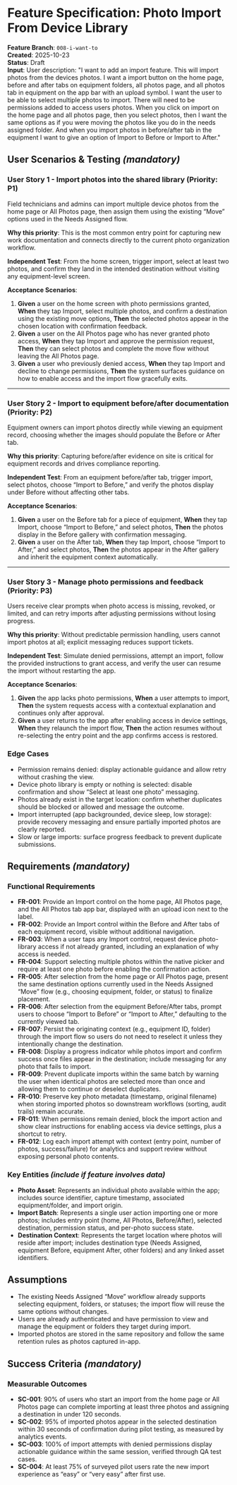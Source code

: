 # Feature Specification: Photo Import From Device Library

**Feature Branch**: `008-i-want-to`  
**Created**: 2025-10-23  
**Status**: Draft  
**Input**: User description: "I want to add an import feature. This will import photos from the devices photos. I want a import button on the home page, before and after tabs on equipment folders, all photos page, and all photos tab in equipment on the app bar with an upload symbol. I want the user to be able to select multiple photos to import. There will need to be permissions added to access users photos. When you click on import on the home page and all photos page, then you select photos, then I want the same options as if you were moving the photos like you do in the needs assigned folder. And when you import photos in before/after tab in the equipment I want to give an option of Import to Before or Import to After."

## User Scenarios & Testing *(mandatory)*

### User Story 1 - Import photos into the shared library (Priority: P1)

Field technicians and admins can import multiple device photos from the home page or All Photos page, then assign them using the existing “Move” options used in the Needs Assigned flow.

**Why this priority**: This is the most common entry point for capturing new work documentation and connects directly to the current photo organization workflow.

**Independent Test**: From the home screen, trigger import, select at least two photos, and confirm they land in the intended destination without visiting any equipment-level screen.

**Acceptance Scenarios**:

1. **Given** a user on the home screen with photo permissions granted, **When** they tap Import, select multiple photos, and confirm a destination using the existing move options, **Then** the selected photos appear in the chosen location with confirmation feedback.
2. **Given** a user on the All Photos page who has never granted photo access, **When** they tap Import and approve the permission request, **Then** they can select photos and complete the move flow without leaving the All Photos page.
3. **Given** a user who previously denied access, **When** they tap Import and decline to change permissions, **Then** the system surfaces guidance on how to enable access and the import flow gracefully exits.

---

### User Story 2 - Import to equipment before/after documentation (Priority: P2)

Equipment owners can import photos directly while viewing an equipment record, choosing whether the images should populate the Before or After tab.

**Why this priority**: Capturing before/after evidence on site is critical for equipment records and drives compliance reporting.

**Independent Test**: From an equipment before/after tab, trigger import, select photos, choose “Import to Before,” and verify the photos display under Before without affecting other tabs.

**Acceptance Scenarios**:

1. **Given** a user on the Before tab for a piece of equipment, **When** they tap Import, choose “Import to Before,” and select photos, **Then** the photos display in the Before gallery with confirmation messaging.
2. **Given** a user on the After tab, **When** they tap Import, choose “Import to After,” and select photos, **Then** the photos appear in the After gallery and inherit the equipment context automatically.

---

### User Story 3 - Manage photo permissions and feedback (Priority: P3)

Users receive clear prompts when photo access is missing, revoked, or limited, and can retry imports after adjusting permissions without losing progress.

**Why this priority**: Without predictable permission handling, users cannot import photos at all; explicit messaging reduces support tickets.

**Independent Test**: Simulate denied permissions, attempt an import, follow the provided instructions to grant access, and verify the user can resume the import without restarting the app.

**Acceptance Scenarios**:

1. **Given** the app lacks photo permissions, **When** a user attempts to import, **Then** the system requests access with a contextual explanation and continues only after approval.
2. **Given** a user returns to the app after enabling access in device settings, **When** they relaunch the import flow, **Then** the action resumes without re-selecting the entry point and the app confirms access is restored.

### Edge Cases

- Permission remains denied: display actionable guidance and allow retry without crashing the view.
- Device photo library is empty or nothing is selected: disable confirmation and show “Select at least one photo” messaging.
- Photos already exist in the target location: confirm whether duplicates should be blocked or allowed and message the outcome.
- Import interrupted (app backgrounded, device sleep, low storage): provide recovery messaging and ensure partially imported photos are clearly reported.
- Slow or large imports: surface progress feedback to prevent duplicate submissions.

## Requirements *(mandatory)*

### Functional Requirements

- **FR-001**: Provide an Import control on the home page, All Photos page, and the All Photos tab app bar, displayed with an upload icon next to the label.
- **FR-002**: Provide an Import control within the Before and After tabs of each equipment record, visible without additional navigation.
- **FR-003**: When a user taps any Import control, request device photo-library access if not already granted, including an explanation of why access is needed.
- **FR-004**: Support selecting multiple photos within the native picker and require at least one photo before enabling the confirmation action.
- **FR-005**: After selection from the home page or All Photos page, present the same destination options currently used in the Needs Assigned “Move” flow (e.g., choosing equipment, folder, or status) to finalize placement.
- **FR-006**: After selection from the equipment Before/After tabs, prompt users to choose “Import to Before” or “Import to After,” defaulting to the currently viewed tab.
- **FR-007**: Persist the originating context (e.g., equipment ID, folder) through the import flow so users do not need to reselect it unless they intentionally change the destination.
- **FR-008**: Display a progress indicator while photos import and confirm success once files appear in the destination; include messaging for any photo that fails to import.
- **FR-009**: Prevent duplicate imports within the same batch by warning the user when identical photos are selected more than once and allowing them to continue or deselect duplicates.
- **FR-010**: Preserve key photo metadata (timestamp, original filename) when storing imported photos so downstream workflows (sorting, audit trails) remain accurate.
- **FR-011**: When permissions remain denied, block the import action and show clear instructions for enabling access via device settings, plus a shortcut to retry.
- **FR-012**: Log each import attempt with context (entry point, number of photos, success/failure) for analytics and support review without exposing personal photo contents.

### Key Entities *(include if feature involves data)*

- **Photo Asset**: Represents an individual photo available within the app; includes source identifier, capture timestamp, associated equipment/folder, and import origin.
- **Import Batch**: Represents a single user action importing one or more photos; includes entry point (home, All Photos, Before/After), selected destination, permission status, and per-photo success state.
- **Destination Context**: Represents the target location where photos will reside after import; includes destination type (Needs Assigned, equipment Before, equipment After, other folders) and any linked asset identifiers.

## Assumptions

- The existing Needs Assigned “Move” workflow already supports selecting equipment, folders, or statuses; the import flow will reuse the same options without changes.
- Users are already authenticated and have permission to view and manage the equipment or folders they target during import.
- Imported photos are stored in the same repository and follow the same retention rules as photos captured in-app.

## Success Criteria *(mandatory)*

### Measurable Outcomes

- **SC-001**: 90% of users who start an import from the home page or All Photos page can complete importing at least three photos and assigning a destination in under 120 seconds.
- **SC-002**: 95% of imported photos appear in the selected destination within 30 seconds of confirmation during pilot testing, as measured by analytics events.
- **SC-003**: 100% of import attempts with denied permissions display actionable guidance within the same session, verified through QA test cases.
- **SC-004**: At least 75% of surveyed pilot users rate the new import experience as “easy” or “very easy” after first use.
